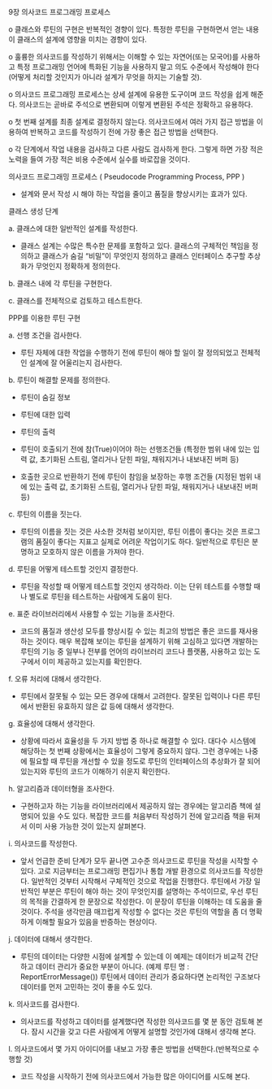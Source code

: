 9장 의사코드 프로그래밍 프로세스

o 클래스와 루틴의 구현은 반복적인 경향이 있다. 특정한 루틴을 구현하면서 얻는 내용이 클래스의 설계에 영향을 미치는 경향이 있다.

o 훌륭한 의사코드를 작성하기 위해서는 이해할 수 있는 자연어(또는 모국어)를 사용하고 특정 프로그래밍 언어에 특화된 기능을 사용하지 말고 의도 수준에서 작성해야 한다(어떻게 처리할 것인지가 아니라 설계가 무엇을 하지는 기술할 것).

o 의사코드 프로그래밍 프로세스는 상세 설계에 유용한 도구이며 코드 작성을 쉽게 해준다. 의사코드는 곧바로 주석으로 변환되며 이렇게 변환된 주석은 정확하고 유용하다.

o 첫 번째 설계를 최종 설계로 결정하지 않는다. 의사코드에서 여러 가지 접근 방법을 이용하여 반복하고 코드를 작성하기 전에 가장 좋은 접근 방법을 선택한다.

o 각 단계에서 작업 내용을 검사하고 다른 사람도 검사하게 한다. 그렇게 하면 가장 적은 노력을 들여 가장 적은 비용 수준에서 실수를 바로잡을 것이다.

 

의사코드 프로그래밍 프로세스 ( Pseudocode Programming Process, PPP )

- 설계와 문서 작성 시 해야 하는 작업을 줄이고 품질을 향상시키는 효과가 있다.

 

클래스 생성 단계

a. 클래스에 대한 일반적인 설계를 작성한다.

- 클래스 설계는 수많은 특수한 문제를 포함하고 있다. 클래스의 구체적인 책임을 정의하고 클래스가 숨길 “비밀”이 무엇인지 정의하고 클래스 인터페이스 추구할 추상화가 무엇인지 정확하게 정의한다.

b. 클래스 내에 각 루틴을 구현한다.

c. 클래스를 전체적으로 검토하고 테스트한다.

 

PPP를 이용한 루틴 구현

a. 선행 조건을 검사한다.

- 루틴 자체에 대한 작업을 수행하기 전에 루틴이 해야 할 일이 잘 정의되었고 전체적인 설계에 잘 어울리는지 검사한다.

b. 루틴이 해결할 문제를 정의한다.

- 루틴이 숨길 정보

- 루틴에 대한 입력

- 루틴의 출력

- 루틴이 호출되기 전에 참(True)이어야 하는 선행조건들 (특정한 범위 내에 있는 입력 값, 초기화된 스트림, 열리거나 닫힌 파일, 채워지거나 내보내진 버퍼 등)

- 호출한 곳으로 반환하기 전에 루틴이 참임을 보장하는 후행 조건들 (지정된 범위 내에 있는 출력 값, 초기화된 스트림, 열리거나 닫힌 파일, 채워지거나 내보내진 버퍼 등)

c. 루틴의 이름을 짓는다.

- 루틴의 이름을 짓는 것은 사소한 것처럼 보이지만, 루틴 이름이 좋다는 것은 프로그램의 품질이 좋다는 지표고 실제로 어려운 작업이기도 하다. 일반적으로 루틴은 분명하고 모호하지 않은 이름을 가져야 한다.

d. 루틴을 어떻게 테스트할 것인지 결정한다.

- 루틴을 작성할 때 어떻게 테스트할 것인지 생각하라. 이는 단위 테스트를 수행할 때나 별도로 루틴을 테스트하는 사람에게 도움이 된다.

e. 표준 라이브러리에서 사용할 수 있는 기능을 조사한다.

- 코드의 품질과 생산성 모두를 향상시킬 수 있는 최고의 방법은 좋은 코드를 재사용하는 것이다. 매우 복잡해 보이는 루틴을 설계하기 위해 고심하고 있다면 개발하는 루틴의 기능 중 일부나 전부를 언어의 라이브러리 코드나 플랫폼, 사용하고 있는 도구에서 이미 제공하고 있는지를 확인한다.

f. 오류 처리에 대해서 생각한다.

- 루틴에서 잘못될 수 있는 모든 경우에 대해서 고려한다. 잘못된 입력이나 다른 루틴에서 반환된 유효하지 않은 값 등에 대해서 생각한다.

g. 효율성에 대해서 생각한다.

- 상황에 따라서 효율성을 두 가지 방법 중 하나로 해결할 수 있다. 대다수 시스템에 해당하는 첫 번째 상황에서는 효율성이 그렇게 중요하지 않다. 그런 경우에는 나중에 필요할 때 루틴을 개선할 수 있을 정도로 루틴의 인터페이스의 추상화가 잘 되어 있는지와 루틴의 코드가 이해하기 쉬운지 확인한다.

h. 알고리즘과 데이터형을 조사한다.

- 구현하고자 하는 기능을 라이브러리에서 제공하지 않는 경우에는 알고리즘 책에 설명되어 있을 수도 있다. 복잡한 코드를 처음부터 작성하기 전에 알고리즘 책을 뒤져서 이미 사용 가능한 것이 있는지 살펴본다.

i. 의사코드를 작성한다.

- 앞서 언급한 준비 단계가 모두 끝나면 고수준 의사코드로 루틴을 작성을 시작할 수 있다. 고로 지금부터는 프로그래밍 편집기나 통합 개발 환경으로 의사코드를 작성한다. 일반적인 것부터 시작해서 구체적인 것으로 작업을 진행한다. 루틴에서 가장 일반적인 부분은 루틴이 해야 하는 것이 무엇인지를 설명하는 주석이므로, 우선 루틴의 목적을 간결하게 한 문장으로 작성한다. 이 문장이 루틴을 이해하는 데 도움을 줄 것이다. 주석을 생각만큼 매끄럽게 작성할 수 없다는 것은 루틴의 역할을 좀 더 명확하게 이해할 필요가 있음을 반증하는 현상이다.

j. 데이터에 대해서 생각한다.

- 루틴의 데이터는 다양한 시점에 설계할 수 있는데 이 예제는 데이터가 비교적 간단하고 데이터 관리가 중요한 부분이 아니다. (예제 루틴 명 : ReportErrorMessage()) 루틴에서 데이터 관리가 중요하다면 논리적인 구조보다 데이터를 먼저 고민하는 것이 좋을 수도 있다.

k. 의사코드를 검사한다.

- 의사코드를 작성하고 데이터를 설계했다면 작성한 의사코드를 몇 분 동안 검토해 본다. 잠시 시간을 갖고 다른 사람에게 어떻게 설명할 것인가에 대해서 생각해 본다.

l. 의사코드에서 몇 가지 아이디어를 내보고 가장 좋은 방법을 선택한다.(반복적으로 수행할 것)

- 코드 작성을 시작하기 전에 의사코드에서 가능한 많은 아이디어를 시도해 본다.